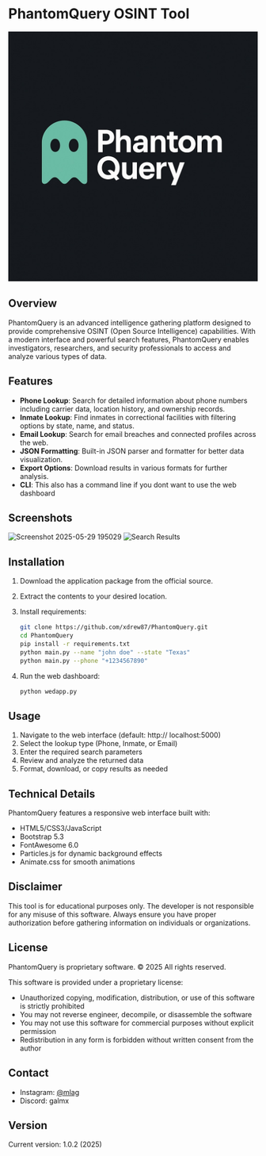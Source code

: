 
# PhantomQuery OSINT Tool

![PhantomQuery Logo](asstes/PhantomQuery.png)

## Overview

PhantomQuery is an advanced intelligence gathering platform designed to provide comprehensive OSINT (Open Source Intelligence) capabilities. With a modern interface and powerful search features, PhantomQuery enables investigators, researchers, and security professionals to access and analyze various types of data.

## Features

- **Phone Lookup**: Search for detailed information about phone numbers including carrier data, location history, and ownership records.
- **Inmate Lookup**: Find inmates in correctional facilities with filtering options by state, name, and status.
- **Email Lookup**: Search for email breaches and connected profiles across the web.
- **JSON Formatting**: Built-in JSON parser and formatter for better data visualization.
- **Export Options**: Download results in various formats for further analysis.
- **CLI**: This also has a command line if you dont want to use the web dashboard 

## Screenshots

![Screenshot 2025-05-29 195029](https://github.com/user-attachments/assets/3f1ff3c4-b2cc-47ba-934b-ebe7b4ad6e1b)
![Search Results](assets/results.png)

## Installation

1. Download the application package from the official source.
2. Extract the contents to your desired location.
3. Install requirements:

   ```bash
   git clone https://github.com/xdrew87/PhantomQuery.git
   cd PhantomQuery
   pip install -r requirements.txt
   python main.py --name "john doe" --state "Texas"
   python main.py --phone "+1234567890"
   ```

4. Run the web dashboard:

   ```bash
   python wedapp.py
   ```

## Usage

1. Navigate to the web interface (default: http:// localhost:5000)
2. Select the lookup type (Phone, Inmate, or Email)
3. Enter the required search parameters
4. Review and analyze the returned data
5. Format, download, or copy results as needed

## Technical Details

PhantomQuery features a responsive web interface built with:

- HTML5/CSS3/JavaScript
- Bootstrap 5.3
- FontAwesome 6.0
- Particles.js for dynamic background effects
- Animate.css for smooth animations

## Disclaimer

This tool is for educational purposes only. The developer is not responsible for any misuse of this software. Always ensure you have proper authorization before gathering information on individuals or organizations.

## License

PhantomQuery is proprietary software. © 2025 All rights reserved.

This software is provided under a proprietary license:
- Unauthorized copying, modification, distribution, or use of this software is strictly prohibited
- You may not reverse engineer, decompile, or disassemble the software
- You may not use this software for commercial purposes without explicit permission
- Redistribution in any form is forbidden without written consent from the author

## Contact

- Instagram: [@mlag](https://instagram.com/mlag)
- Discord: galmx

## Version

Current version: 1.0.2 (2025)
